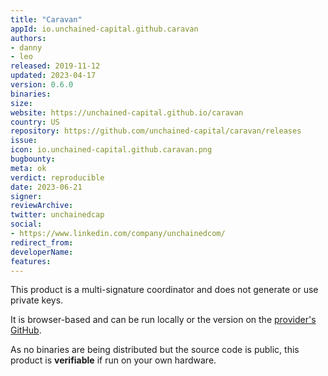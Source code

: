 ```yaml
---
title: "Caravan"  
appId: io.unchained-capital.github.caravan
authors:
- danny
- leo
released: 2019-11-12
updated: 2023-04-17
version: 0.6.0
binaries:
size: 
website: https://unchained-capital.github.io/caravan
country: US
repository: https://github.com/unchained-capital/caravan/releases
issue: 
icon: io.unchained-capital.github.caravan.png
bugbounty: 
meta: ok
verdict: reproducible 
date: 2023-06-21
signer: 
reviewArchive: 
twitter: unchainedcap
social:
- https://www.linkedin.com/company/unchainedcom/
redirect_from:
developerName: 
features:
--- 
```


This product is a multi-signature coordinator and does not generate or use
private keys.

It is browser-based and can be run locally or the version on the
[provider's GitHub](https://unchained-capital.github.io/caravan/#/wallet).

As no binaries are being distributed but the source code is public, this product
is **verifiable** if run on your own hardware.